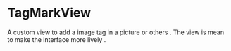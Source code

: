 # TagMarkView
A custom view to add a image tag in a picture or others . The view is mean to make the interface more lively .
